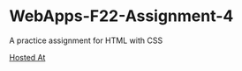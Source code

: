 # WebApps-F22-Assignment-4
A practice assignment for HTML with CSS

[Hosted At](https://44-563-web-apps-f22.github.io/44563-webapps-assignment-4-srinidhi1404/)